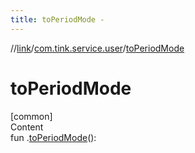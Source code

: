 ```yaml
---
title: toPeriodMode -
---
```

//[link](../index.md)/[com.tink.service.user](index.md)/[toPeriodMode](to-period-mode.md)



# toPeriodMode  
[common]  
Content  
fun <ERROR CLASS>.[toPeriodMode](to-period-mode.md)(): <ERROR CLASS>  



